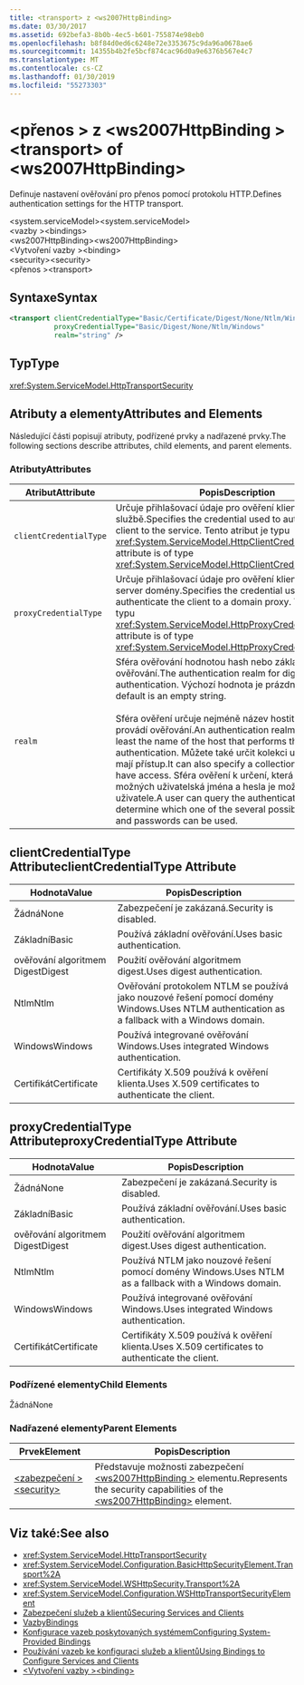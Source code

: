 ```yaml
---
title: <transport> z <ws2007HttpBinding>
ms.date: 03/30/2017
ms.assetid: 692befa3-8b0b-4ec5-b601-755874e98eb0
ms.openlocfilehash: b8f84d0ed6c6248e72e3353675c9da96a0678ae6
ms.sourcegitcommit: 14355b4b2fe5bcf874cac96d0a9e6376b567e4c7
ms.translationtype: MT
ms.contentlocale: cs-CZ
ms.lasthandoff: 01/30/2019
ms.locfileid: "55273303"
---
```

# <a name="transport-of-ws2007httpbinding"></a><span data-ttu-id="07e8e-102">\<přenos > z \<ws2007HttpBinding ></span><span class="sxs-lookup"><span data-stu-id="07e8e-102">\<transport> of \<ws2007HttpBinding></span></span>
<span data-ttu-id="07e8e-103">Definuje nastavení ověřování pro přenos pomocí protokolu HTTP.</span><span class="sxs-lookup"><span data-stu-id="07e8e-103">Defines authentication settings for the HTTP transport.</span></span>  
  
 <span data-ttu-id="07e8e-104">\<system.serviceModel></span><span class="sxs-lookup"><span data-stu-id="07e8e-104">\<system.serviceModel></span></span>  
<span data-ttu-id="07e8e-105">\<vazby ></span><span class="sxs-lookup"><span data-stu-id="07e8e-105">\<bindings></span></span>  
<span data-ttu-id="07e8e-106">\<ws2007HttpBinding></span><span class="sxs-lookup"><span data-stu-id="07e8e-106">\<ws2007HttpBinding></span></span>  
<span data-ttu-id="07e8e-107">\<Vytvoření vazby ></span><span class="sxs-lookup"><span data-stu-id="07e8e-107">\<binding></span></span>  
<span data-ttu-id="07e8e-108">\<security></span><span class="sxs-lookup"><span data-stu-id="07e8e-108">\<security></span></span>  
<span data-ttu-id="07e8e-109">\<přenos ></span><span class="sxs-lookup"><span data-stu-id="07e8e-109">\<transport></span></span>  
  
## <a name="syntax"></a><span data-ttu-id="07e8e-110">Syntaxe</span><span class="sxs-lookup"><span data-stu-id="07e8e-110">Syntax</span></span>  
  
```xml  
<transport clientCredentialType="Basic/Certificate/Digest/None/Ntlm/Windows"
           proxyCredentialType="Basic/Digest/None/Ntlm/Windows"
           realm="string" />
```  
  
## <a name="type"></a><span data-ttu-id="07e8e-111">Typ</span><span class="sxs-lookup"><span data-stu-id="07e8e-111">Type</span></span>  
 <xref:System.ServiceModel.HttpTransportSecurity>  
  
## <a name="attributes-and-elements"></a><span data-ttu-id="07e8e-112">Atributy a elementy</span><span class="sxs-lookup"><span data-stu-id="07e8e-112">Attributes and Elements</span></span>  
 <span data-ttu-id="07e8e-113">Následující části popisují atributy, podřízené prvky a nadřazené prvky.</span><span class="sxs-lookup"><span data-stu-id="07e8e-113">The following sections describe attributes, child elements, and parent elements.</span></span>  
  
### <a name="attributes"></a><span data-ttu-id="07e8e-114">Atributy</span><span class="sxs-lookup"><span data-stu-id="07e8e-114">Attributes</span></span>  
  
|<span data-ttu-id="07e8e-115">Atribut</span><span class="sxs-lookup"><span data-stu-id="07e8e-115">Attribute</span></span>|<span data-ttu-id="07e8e-116">Popis</span><span class="sxs-lookup"><span data-stu-id="07e8e-116">Description</span></span>|  
|---------------|-----------------|  
|`clientCredentialType`|<span data-ttu-id="07e8e-117">Určuje přihlašovací údaje pro ověření klienta ke službě.</span><span class="sxs-lookup"><span data-stu-id="07e8e-117">Specifies the credential used to authenticate the client to the service.</span></span> <span data-ttu-id="07e8e-118">Tento atribut je typu <xref:System.ServiceModel.HttpClientCredentialType>.</span><span class="sxs-lookup"><span data-stu-id="07e8e-118">This attribute is of type <xref:System.ServiceModel.HttpClientCredentialType>.</span></span>|  
|`proxyCredentialType`|<span data-ttu-id="07e8e-119">Určuje přihlašovací údaje pro ověření klienta pro proxy server domény.</span><span class="sxs-lookup"><span data-stu-id="07e8e-119">Specifies the credential used to authenticate the client to a domain proxy.</span></span> <span data-ttu-id="07e8e-120">Tento atribut je typu <xref:System.ServiceModel.HttpProxyCredentialType>.</span><span class="sxs-lookup"><span data-stu-id="07e8e-120">This attribute is of type <xref:System.ServiceModel.HttpProxyCredentialType>.</span></span>|  
|`realm`|<span data-ttu-id="07e8e-121">Sféra ověřování hodnotou hash nebo základní ověřování.</span><span class="sxs-lookup"><span data-stu-id="07e8e-121">The authentication realm for digest or basic authentication.</span></span> <span data-ttu-id="07e8e-122">Výchozí hodnota je prázdný řetězec.</span><span class="sxs-lookup"><span data-stu-id="07e8e-122">The default is an empty string.</span></span><br /><br /> <span data-ttu-id="07e8e-123">Sféra ověření určuje nejméně název hostitele, který provádí ověřování.</span><span class="sxs-lookup"><span data-stu-id="07e8e-123">An authentication realm specifies at least the name of the host that performs the authentication.</span></span> <span data-ttu-id="07e8e-124">Můžete také určit kolekci uživatelů, kteří mají přístup.</span><span class="sxs-lookup"><span data-stu-id="07e8e-124">It can also specify a collection of users who have access.</span></span> <span data-ttu-id="07e8e-125">Sféra ověření k určení, která z nich několik možných uživatelská jména a hesla je možné dotazovat uživatele.</span><span class="sxs-lookup"><span data-stu-id="07e8e-125">A user can query the authentication realm to determine which one of the several possible usernames and passwords can be used.</span></span>|  
  
## <a name="clientcredentialtype-attribute"></a><span data-ttu-id="07e8e-126">clientCredentialType Attribute</span><span class="sxs-lookup"><span data-stu-id="07e8e-126">clientCredentialType Attribute</span></span>  
  
|<span data-ttu-id="07e8e-127">Hodnota</span><span class="sxs-lookup"><span data-stu-id="07e8e-127">Value</span></span>|<span data-ttu-id="07e8e-128">Popis</span><span class="sxs-lookup"><span data-stu-id="07e8e-128">Description</span></span>|  
|-----------|-----------------|  
|<span data-ttu-id="07e8e-129">Žádná</span><span class="sxs-lookup"><span data-stu-id="07e8e-129">None</span></span>|<span data-ttu-id="07e8e-130">Zabezpečení je zakázaná.</span><span class="sxs-lookup"><span data-stu-id="07e8e-130">Security is disabled.</span></span>|  
|<span data-ttu-id="07e8e-131">Základní</span><span class="sxs-lookup"><span data-stu-id="07e8e-131">Basic</span></span>|<span data-ttu-id="07e8e-132">Používá základní ověřování.</span><span class="sxs-lookup"><span data-stu-id="07e8e-132">Uses basic authentication.</span></span>|  
|<span data-ttu-id="07e8e-133">ověřování algoritmem Digest</span><span class="sxs-lookup"><span data-stu-id="07e8e-133">Digest</span></span>|<span data-ttu-id="07e8e-134">Použití ověřování algoritmem digest.</span><span class="sxs-lookup"><span data-stu-id="07e8e-134">Uses digest authentication.</span></span>|  
|<span data-ttu-id="07e8e-135">Ntlm</span><span class="sxs-lookup"><span data-stu-id="07e8e-135">Ntlm</span></span>|<span data-ttu-id="07e8e-136">Ověřování protokolem NTLM se používá jako nouzové řešení pomocí domény Windows.</span><span class="sxs-lookup"><span data-stu-id="07e8e-136">Uses NTLM authentication as a fallback with a Windows domain.</span></span>|  
|<span data-ttu-id="07e8e-137">Windows</span><span class="sxs-lookup"><span data-stu-id="07e8e-137">Windows</span></span>|<span data-ttu-id="07e8e-138">Používá integrované ověřování Windows.</span><span class="sxs-lookup"><span data-stu-id="07e8e-138">Uses integrated Windows authentication.</span></span>|  
|<span data-ttu-id="07e8e-139">Certifikát</span><span class="sxs-lookup"><span data-stu-id="07e8e-139">Certificate</span></span>|<span data-ttu-id="07e8e-140">Certifikáty X.509 používá k ověření klienta.</span><span class="sxs-lookup"><span data-stu-id="07e8e-140">Uses X.509 certificates to authenticate the client.</span></span>|  
  
## <a name="proxycredentialtype-attribute"></a><span data-ttu-id="07e8e-141">proxyCredentialType Attribute</span><span class="sxs-lookup"><span data-stu-id="07e8e-141">proxyCredentialType Attribute</span></span>  
  
|<span data-ttu-id="07e8e-142">Hodnota</span><span class="sxs-lookup"><span data-stu-id="07e8e-142">Value</span></span>|<span data-ttu-id="07e8e-143">Popis</span><span class="sxs-lookup"><span data-stu-id="07e8e-143">Description</span></span>|  
|-----------|-----------------|  
|<span data-ttu-id="07e8e-144">Žádná</span><span class="sxs-lookup"><span data-stu-id="07e8e-144">None</span></span>|<span data-ttu-id="07e8e-145">Zabezpečení je zakázaná.</span><span class="sxs-lookup"><span data-stu-id="07e8e-145">Security is disabled.</span></span>|  
|<span data-ttu-id="07e8e-146">Základní</span><span class="sxs-lookup"><span data-stu-id="07e8e-146">Basic</span></span>|<span data-ttu-id="07e8e-147">Používá základní ověřování.</span><span class="sxs-lookup"><span data-stu-id="07e8e-147">Uses basic authentication.</span></span>|  
|<span data-ttu-id="07e8e-148">ověřování algoritmem Digest</span><span class="sxs-lookup"><span data-stu-id="07e8e-148">Digest</span></span>|<span data-ttu-id="07e8e-149">Použití ověřování algoritmem digest.</span><span class="sxs-lookup"><span data-stu-id="07e8e-149">Uses digest authentication.</span></span>|  
|<span data-ttu-id="07e8e-150">Ntlm</span><span class="sxs-lookup"><span data-stu-id="07e8e-150">Ntlm</span></span>|<span data-ttu-id="07e8e-151">Používá NTLM jako nouzové řešení pomocí domény Windows.</span><span class="sxs-lookup"><span data-stu-id="07e8e-151">Uses NTLM as a fallback with a Windows domain.</span></span>|  
|<span data-ttu-id="07e8e-152">Windows</span><span class="sxs-lookup"><span data-stu-id="07e8e-152">Windows</span></span>|<span data-ttu-id="07e8e-153">Používá integrované ověřování Windows.</span><span class="sxs-lookup"><span data-stu-id="07e8e-153">Uses integrated Windows authentication.</span></span>|  
|<span data-ttu-id="07e8e-154">Certifikát</span><span class="sxs-lookup"><span data-stu-id="07e8e-154">Certificate</span></span>|<span data-ttu-id="07e8e-155">Certifikáty X.509 používá k ověření klienta.</span><span class="sxs-lookup"><span data-stu-id="07e8e-155">Uses X.509 certificates to authenticate the client.</span></span>|  
  
### <a name="child-elements"></a><span data-ttu-id="07e8e-156">Podřízené elementy</span><span class="sxs-lookup"><span data-stu-id="07e8e-156">Child Elements</span></span>  
 <span data-ttu-id="07e8e-157">Žádná</span><span class="sxs-lookup"><span data-stu-id="07e8e-157">None</span></span>  
  
### <a name="parent-elements"></a><span data-ttu-id="07e8e-158">Nadřazené elementy</span><span class="sxs-lookup"><span data-stu-id="07e8e-158">Parent Elements</span></span>  
  
|<span data-ttu-id="07e8e-159">Prvek</span><span class="sxs-lookup"><span data-stu-id="07e8e-159">Element</span></span>|<span data-ttu-id="07e8e-160">Popis</span><span class="sxs-lookup"><span data-stu-id="07e8e-160">Description</span></span>|  
|-------------|-----------------|  
|[<span data-ttu-id="07e8e-161">\<zabezpečení ></span><span class="sxs-lookup"><span data-stu-id="07e8e-161">\<security></span></span>](../../../../../docs/framework/configure-apps/file-schema/wcf/security-of-ws2007httpbinding.md)|<span data-ttu-id="07e8e-162">Představuje možnosti zabezpečení [ \<ws2007HttpBinding >](../../../../../docs/framework/configure-apps/file-schema/wcf/ws2007httpbinding.md) elementu.</span><span class="sxs-lookup"><span data-stu-id="07e8e-162">Represents the security capabilities of the [\<ws2007HttpBinding>](../../../../../docs/framework/configure-apps/file-schema/wcf/ws2007httpbinding.md) element.</span></span>|  
  
## <a name="see-also"></a><span data-ttu-id="07e8e-163">Viz také:</span><span class="sxs-lookup"><span data-stu-id="07e8e-163">See also</span></span>
- <xref:System.ServiceModel.HttpTransportSecurity>
- <xref:System.ServiceModel.Configuration.BasicHttpSecurityElement.Transport%2A>
- <xref:System.ServiceModel.WSHttpSecurity.Transport%2A>
- <xref:System.ServiceModel.Configuration.WSHttpTransportSecurityElement>
- [<span data-ttu-id="07e8e-164">Zabezpečení služeb a klientů</span><span class="sxs-lookup"><span data-stu-id="07e8e-164">Securing Services and Clients</span></span>](../../../../../docs/framework/wcf/feature-details/securing-services-and-clients.md)
- [<span data-ttu-id="07e8e-165">Vazby</span><span class="sxs-lookup"><span data-stu-id="07e8e-165">Bindings</span></span>](../../../../../docs/framework/wcf/bindings.md)
- [<span data-ttu-id="07e8e-166">Konfigurace vazeb poskytovaných systémem</span><span class="sxs-lookup"><span data-stu-id="07e8e-166">Configuring System-Provided Bindings</span></span>](../../../../../docs/framework/wcf/feature-details/configuring-system-provided-bindings.md)
- [<span data-ttu-id="07e8e-167">Používání vazeb ke konfiguraci služeb a klientů</span><span class="sxs-lookup"><span data-stu-id="07e8e-167">Using Bindings to Configure Services and Clients</span></span>](../../../../../docs/framework/wcf/using-bindings-to-configure-services-and-clients.md)
- [<span data-ttu-id="07e8e-168">\<Vytvoření vazby ></span><span class="sxs-lookup"><span data-stu-id="07e8e-168">\<binding></span></span>](../../../../../docs/framework/misc/binding.md)
